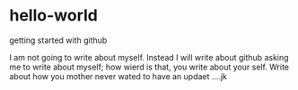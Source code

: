 # hello-world
getting started with github

I am not going to write about myself. Instead I will write about github asking me to write about myself; how wierd is that, you write about your self. Write about how you mother never wated to have an updaet ....jk
